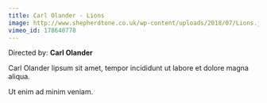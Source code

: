 ```yaml
---
title: Carl Olander - Lions
image: http://www.shepherdtone.co.uk/wp-content/uploads/2018/07/Lions.jpg
vimeo_id: 178640778 
---
```


Directed by: **Carl Olander**

Carl Olander lipsum sit amet, tempor incididunt ut labore et dolore magna aliqua. 

Ut enim ad minim veniam.
